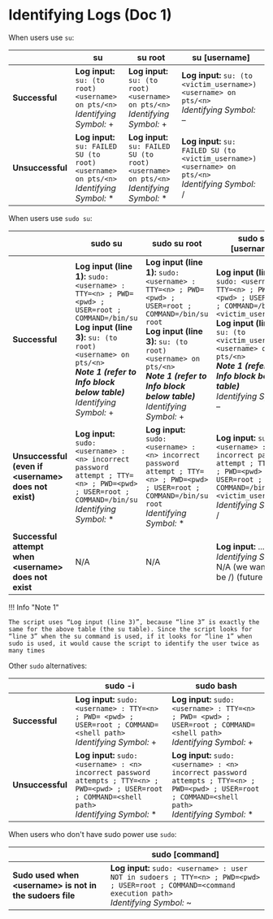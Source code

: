 # Identifying Logs (Doc 1)

When users use `su`:

|                  | su                                                                                         | su root                                                                                    | su [username]                                                                                          |
| ---------------- | ------------------------------------------------------------------------------------------ | ------------------------------------------------------------------------------------------ | ------------------------------------------------------------------------------------------------------ |
| **Successful**   | **Log input:** `su: (to root) <username> on pts/<n>`<br>_Identifying Symbol:_ +            | **Log input:** `su: (to root) <username> on pts/<n>`<br>_Identifying Symbol:_ +            | **Log input:** `su: (to <victim_username>) <username> on pts/<n>`<br>_Identifying Symbol:_ –           |
| **Unsuccessful** | **Log input:** `su: FAILED SU (to root) <username> on pts/<n>`<br>_Identifying Symbol:_ \* | **Log input:** `su: FAILED SU (to root) <username> on pts/<n>`<br>_Identifying Symbol:_ \* | **Log input:** `su: FAILED SU (to <victim_username>) <username> on pts/<n>`<br>_Identifying Symbol:_ / |

When users use `sudo su`:

|                                                        | sudo su                                                                                                                                                                                                                                      | sudo su root                                                                                                                                                                                                                                      | sudo su [username]                                                                                                                                                                                                                                                          |
| ------------------------------------------------------ | -------------------------------------------------------------------------------------------------------------------------------------------------------------------------------------------------------------------------------------------- | ------------------------------------------------------------------------------------------------------------------------------------------------------------------------------------------------------------------------------------------------- | --------------------------------------------------------------------------------------------------------------------------------------------------------------------------------------------------------------------------------------------------------------------------- |
| **Successful**                                         | **Log input (line 1):** `sudo: <username> : TTY=<n> ; PWD=<pwd> ; USER=root ; COMMAND=/bin/su`<br>**Log input (line 3):** `su: (to root) <username> on pts/<n>`<br>**_Note 1 (refer to Info block below table)_**<br>_Identifying Symbol:_ + | **Log input (line 1):** `sudo: <username> : TTY=<n> ; PWD=<pwd> ; USER=root ; COMMAND=/bin/su root`<br>**Log input (line 3):** `su: (to root) <username> on pts/<n>`<br>**_Note 1 (refer to Info block below table)_**<br>_Identifying Symbol:_ + | **Log input (line 1):** `sudo: <username> : TTY=<n> ; PWD=<pwd> ; USER=root ; COMMAND=/bin/su <victim_username>`<br>**Log input (line 3):** `su: (to <victim_username>) <username> on pts/<n>`<br>**_Note 1 (refer to Info block below table)_**<br>_Identifying Symbol:_ – |
| **Unsuccessful (even if <username\> does not exist)**  | **Log input:** `sudo: <username> : <n> incorrect password attempt ; TTY=<n> ; PWD=<pwd> ; USER=root ; COMMAND=/bin/su`<br>_Identifying Symbol:_ \*                                                                                           | **Log input:** `sudo: <username> : <n> incorrect password attempt ; TTY=<n> ; PWD=<pwd> ; USER=root ; COMMAND=/bin/su root`<br>_Identifying Symbol:_ \*                                                                                           | **Log input:** `sudo: <username> : <n> incorrect password attempt ; TTY=<n> ; PWD=<pwd> ; USER=root ; COMMAND=/bin/su <victim_username>`<br>_Identifying Symbol:_ /                                                                                                         |
| **Successful attempt when <username\> does not exist** | N/A                                                                                                                                                                                                                                          | N/A                                                                                                                                                                                                                                               | **Log input:** ...............<br>_Identifying Symbol:_ N/A (we want it to be /) (future fix)                                                                                                                                                                               |

!!! Info "Note 1"

    The script uses “Log input (line 3)”, because “line 3” is exactly the same for the above table (the su table). Since the script looks for “line 3” when the su command is used, if it looks for “line 1” when sudo is used, it would cause the script to identify the user twice as many times

Other `sudo` alternatives:

|                  | sudo -i                                                                                                                                                  | sudo bash                                                                                                                                                |
| ---------------- | -------------------------------------------------------------------------------------------------------------------------------------------------------- | -------------------------------------------------------------------------------------------------------------------------------------------------------- |
| **Successful**   | **Log input:** `sudo: <username> : TTY=<n> ; PWD= <pwd> ; USER=root ; COMMAND=<shell path>`<br>_Identifying Symbol:_ +                                   | **Log input:** `sudo: <username> : TTY=<n> ; PWD= <pwd> ; USER=root ; COMMAND=<shell path>`<br>_Identifying Symbol:_ +                                   |
| **Unsuccessful** | **Log input:** `sudo: <username> : <n> incorrect password attempts ; TTY=<n> ; PWD=<pwd> ; USER=root ; COMMAND=<shell path>`<br>_Identifying Symbol:_ \* | **Log input:** `sudo: <username> : <n> incorrect password attempts ; TTY=<n> ; PWD=<pwd> ; USER=root ; COMMAND=<shell path>`<br>_Identifying Symbol:_ \* |

When users who don't have sudo power use `sudo`:

|                                                           | sudo [command]                                                                                                                                          |
| --------------------------------------------------------- | ------------------------------------------------------------------------------------------------------------------------------------------------------- |
| **Sudo used when <username\> is not in the sudoers file** | **Log input:** `sudo: <username> : user NOT in sudoers ; TTY=<n> ; PWD=<pwd> ; USER=root ; COMMAND=<command execution path>`<br>_Identifying Symbol:_ ~ |
